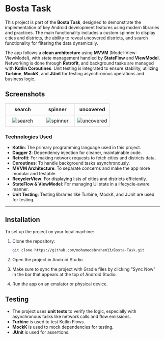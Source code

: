 # Bosta Task

This project is part of the **Bosta Task**, designed to demonstrate the implementation of key Android development features using modern libraries and practices. The main functionality includes a custom spinner to display cities and districts, the ability to reveal uncovered districts, and search functionality for filtering the data dynamically. 

The app follows a **clean architecture** using **MVVM** (Model-View-ViewModel), with state management handled by **StateFlow** and **ViewModel**. Networking is done through **Retrofit**, and background tasks are managed with **Kotlin Coroutines**. Unit testing is integrated to ensure stability, utilizing **Turbine**, **MockK**, and **JUnit** for testing asynchronous operations and business logic.

## Screenshots
<table style="width: 100%; border-collapse: collapse;"><tbody><tr><th style="width: 33.333333333333336%; text-align: center; border: 1px solid #ccc; padding: 8px;">search</th><th style="width: 33.333333333333336%; text-align: center; border: 1px solid #ccc; padding: 8px;">spinner</th><th style="width: 33.333333333333336%; text-align: center; border: 1px solid #ccc; padding: 8px;">uncovered</th></tr><tr><td style="width: 33.333333333333336%; text-align: center; border: 1px solid #ccc; padding: 8px;"><img style="max-width: 100%; height: auto;" alt="search" src="https://github.com/user-attachments/assets/e05d7782-1f9f-4da1-aac8-5b9fc010df32"></td><td style="width: 33.333333333333336%; text-align: center; border: 1px solid #ccc; padding: 8px;"><img style="max-width: 100%; height: auto;" alt="spinner" src="https://github.com/user-attachments/assets/9c5dd6b3-4c01-4e72-ab55-be4c62ad3372"></td><td style="width: 33.333333333333336%; text-align: center; border: 1px solid #ccc; padding: 8px;"><img style="max-width: 100%; height: auto;" alt="uncovered" src="https://github.com/user-attachments/assets/4d77df96-1220-489d-b62e-47b3436eaa90"></td></tr></tbody></table>


### Technologies Used
- **Kotlin**: The primary programming language used in this project.
- **Dagger 2**: Dependency injection for cleaner, maintainable code.
- **Retrofit**: For making network requests to fetch cities and districts data.
- **Coroutines**: To handle background tasks asynchronously.
- **MVVM Architecture**: To separate concerns and make the app more modular and testable.
- **RecyclerView**: For displaying lists of cities and districts efficiently.
- **StateFlow & ViewModel**: For managing UI state in a lifecycle-aware manner.
- **Unit Testing**: Testing libraries like Turbine, MockK, and JUnit are used for testing.

---
## Installation

To set up the project on your local machine:

1. Clone the repository:
    ```bash
    git clone https://github.com/mohamedebrahem13/Bosta-Task.git
    ```

2. Open the project in Android Studio.

3. Make sure to sync the project with Gradle files by clicking "Sync Now" in the bar that appears at the top of Android Studio.

4. Run the app on an emulator or physical device.

## Testing

- The project uses **unit tests** to verify the logic, especially with asynchronous tasks like network calls and flow emissions.
- **Turbine** is used to test Kotlin Flows.
- **MockK** is used to mock dependencies for testing.
- **JUnit** is used for assertions.
